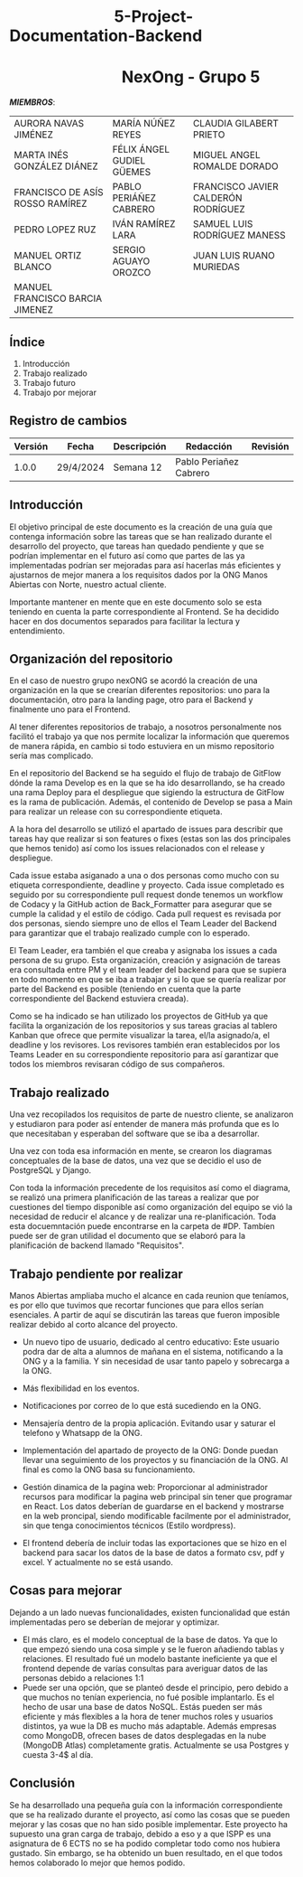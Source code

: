 # &nbsp;&nbsp;&nbsp;&nbsp;&nbsp;&nbsp;&nbsp;&nbsp;&nbsp;&nbsp;&nbsp; &nbsp;&nbsp; &nbsp;&nbsp; &nbsp;&nbsp; &nbsp;&nbsp;&nbsp;&nbsp; &nbsp; 5-Project-Documentation-Backend
# &nbsp;&nbsp;&nbsp;&nbsp;&nbsp;&nbsp;&nbsp;&nbsp;&nbsp;&nbsp;&nbsp;&nbsp;&nbsp;&nbsp;&nbsp;&nbsp;&nbsp;&nbsp;&nbsp;&nbsp;&nbsp;&nbsp;&nbsp;&nbsp;&nbsp;&nbsp;&nbsp;&nbsp;&nbsp; NexOng - Grupo 5

***MIEMBROS***:

<table>
  <tr>
    <td>AURORA NAVAS JIMÉNEZ</td>
    <td>MARÍA NÚÑEZ REYES</td>
    <td>CLAUDIA GILABERT PRIETO</td>
  </tr>
  <tr>
    <td>MARTA INÉS GONZÁLEZ DIÁNEZ</td>
    <td>FÉLIX ÁNGEL GUDIEL GÜEMES</td>
    <td>MIGUEL ANGEL ROMALDE DORADO</td>
  </tr>
  <tr>
    <td>FRANCISCO DE ASÍS ROSSO RAMÍREZ</td>
    <td>PABLO PERIÁÑEZ CABRERO</td>
    <td>FRANCISCO JAVIER CALDERÓN RODRÍGUEZ</td>
  </tr>
  <tr>
    <td>PEDRO LOPEZ RUZ</td>
    <td>IVÁN RAMÍREZ LARA</td>
    <td>SAMUEL LUIS RODRÍGUEZ MANESS</td>
  </tr>
  <tr>
    <td>MANUEL ORTIZ BLANCO</td>
    <td>SERGIO AGUAYO OROZCO</td>
    <td>JUAN LUIS RUANO MURIEDAS</td>
  </tr>
  <tr>
    <td>MANUEL FRANCISCO BARCIA JIMENEZ</td>
    <td></td>
    <td></td>
  </tr>
</table>

<a name="br2"></a> 

## Índice
1. Introducción
2. Trabajo realizado
3. Trabajo futuro
4. Trabajo por mejorar

## Registro de cambios
**Versión** | **Fecha** | **Descripción**| **Redacción** | **Revisión**
--- | --- | --- | --- | --- 
1.0.0 | 29/4/2024 | Semana 12 |Pablo Periañez Cabrero| 


## Introducción
El objetivo principal de este documento es la creación de una guía que contenga información sobre las tareas que se han realizado durante el desarrollo del proyecto, que tareas han quedado pendiente y que se podrían implementar en el futuro así como que partes de las ya implementadas podrían ser mejoradas para así hacerlas más eficientes y ajustarnos de mejor manera a los requisitos dados por la ONG Manos Abiertas con Norte, nuestro actual cliente.

Importante mantener en mente que en este documento solo se esta teniendo en cuenta la parte correspondiente al Frontend. Se ha decidido hacer en dos documentos separados para facilitar la lectura y entendimiento.
## Organización del repositorio
En el caso de nuestro grupo nexONG se acordó la creación de una organización en la que se crearían diferentes repositorios: uno para la documentación, otro para la landing page, otro para el Backend y finalmente uno para el Frontend.

Al tener diferentes repositorios de trabajo, a nosotros personalmente nos facilitó el trabajo ya que nos permite localizar la información que queremos de manera rápida, en cambio si todo estuviera en un mismo repositorio sería mas complicado. 

En el repositorio del Backend se ha seguido el flujo de trabajo de GitFlow dónde la rama Develop es en la que se ha ido desarrollando, se ha creado una rama Deploy para el despliegue que sigiendo la estructura de GitFlow es la rama de publicación. Además, el contenido de Develop se pasa a Main para realizar un release con su correspondiente etiqueta.

A la hora del desarrollo se utilizó el apartado de issues para describir que tareas hay que realizar si son features o fixes (estas son las dos principales que hemos tenido) así como los issues relacionados con el release y despliegue.

Cada issue estaba asiganado a una o dos personas como mucho con su etiqueta correspondiente, deadline y proyecto. Cada issue completado es seguido por su correspondiente pull request donde tenemos un workflow de Codacy y la GitHub action de Back_Formatter para asegurar que se cumple la calidad y el estilo de código. Cada pull request es revisada por dos personas, siendo siempre uno de ellos el Team Leader del Backend para garantizar que el trabajo realizado cumple con lo esperado. 

El Team Leader, era también el que creaba y asignaba los issues a cada persona de su grupo. Esta organización, creación y asignación de tareas era consultada entre PM y el team leader del backend para que se supiera en todo momento en que se iba a trabajar y si lo que se quería realizar por parte del Backend es posible (teniendo en cuenta que la parte correspondiente del Backend estuviera creada). 

Como se ha indicado se han utilizado los proyectos de GitHub ya que facilita la organización de los repositorios y sus tareas gracias al tablero Kanban que ofrece que permite visualizar la tarea,  el/la asignado/a, el deadline y los revisores. Los revisores también eran establecidos por los Teams Leader en su correspondiente repositorio para así garantizar que todos los miembros revisaran código de sus compañeros.

## Trabajo realizado
Una vez recopilados los requisitos de parte de nuestro cliente, se analizaron y estudiaron para poder así entender de manera más profunda que es lo que necesitaban y esperaban del software que se iba a desarrollar. 

Una vez con toda esa información en mente, se crearon los diagramas conceptuales de la base de datos, una vez que se decidio el uso de PostgreSQL y Django.

Con toda la información precedente de los requisitos así como el diagrama, se realizó una primera planificación de las tareas a realizar que por cuestiones del tiempo disponible así como organización del equipo se vió la necesidad de reducir el alcance y de realizar una re-planificación. Toda esta docuemntación puede encontrarse en la carpeta de #DP. Tambíen puede ser de gran utilidad el documento que se elaboró para la planificación de backend llamado "Requisitos".

## Trabajo pendiente por realizar
Manos Abiertas ampliaba mucho el alcance en cada reunion que teníamos, es por ello que tuvimos que recortar funciones que para ellos serían esenciales. A partir de aquí se discutirán las tareas que fueron imposible realizar debido al corto alcance del proyecto.

- Un nuevo tipo de usuario, dedicado al centro educativo: Este usuario podra dar de alta a alumnos de mañana en el sistema, notificando a la ONG y a la familia. Y sin necesidad de usar tanto papelo y sobrecarga a la ONG.

- Más flexibilidad en los eventos.

- Notificaciones por correo de lo que está sucediendo en la ONG.

- Mensajería dentro de la propia aplicación. Evitando usar y saturar el telefono y Whatsapp de la ONG.

- Implementación del apartado de proyecto de la ONG: Donde puedan llevar una seguimiento de los proyectos y su financiación de la ONG. Al final es como la ONG basa su funcionamiento.

- Gestión dinamica de la pagina web: Proporcionar al administrador recursos para modificar la pagina web principal sin tener que programar en React. Los datos deberían de guardarse en el backend y mostrarse en la web proncipal, siendo modificable facilmente por el administrador, sin que tenga conocimientos técnicos (Estilo wordpress).

- El frontend debería de incluir todas las exportaciones que se hizo en el backend para sacar los datos de la base de datos a formato csv, pdf y excel. Y actualmente no se está usando.


## Cosas para mejorar
Dejando a un lado nuevas funcionalidades, existen funcionalidad que están implementadas pero se deberían de mejorar y optimizar.

- El más claro, es el modelo conceptual de la base de datos. Ya que lo que empezó siendo una cosa simple y se le fueron añadiendo tablas y relaciones. El resultado fué un modelo bastante ineficiente ya que el frontend depende de varías consultas para averiguar datos de las personas debido a relaciones 1:1
- Puede ser una opción, que se planteó desde el principio, pero debido a que muchos no tenían experiencia, no fué posible implantarlo. Es el hecho de usar una base de datos NoSQL. Estás pueden ser más eficiente y más flexibles a la hora de tener muchos roles y usuarios distintos, ya wue la DB es mucho más adaptable. Además empresas como MongoDB, ofrecen bases de datos desplegadas en la nube (MongoDB Atlas) completamente gratis. Actualmente se usa Postgres y cuesta 3-4$ al día.

## Conclusión
Se ha desarrollado una pequeña guía con la información correspondiente que se ha realizado durante el proyecto, así como las cosas que se pueden mejorar y las cosas que no han sido posible implementar. Este proyecto ha supuesto una gran carga de trabajo, debido a eso y a que ISPP es una asignatura de 6 ECTS no se ha podido completar todo como nos hubiera gustado. Sin embargo, se ha obtenido un buen resultado, en el que todos hemos colaborado lo mejor que hemos podido.
